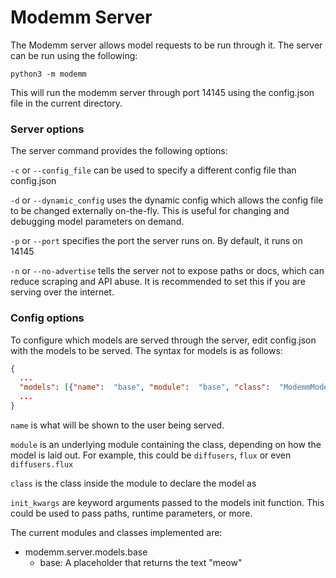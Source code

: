 # Modemm Server

The Modemm server allows model requests to be run through it. The server can be run using the following:

`python3 -m modemm`

This will run the modemm server through port 14145 using the config.json file in the current directory.

### Server options

The server command provides the following options:

`-c` or `--config_file` can be used to specify a different config file than config.json

`-d` or `--dynamic_config` uses the dynamic config which allows the config file to be changed externally on-the-fly. This is useful for changing and debugging model parameters on demand.

`-p` or `--port` specifies the port the server runs on. By default, it runs on 14145

`-n` or `--no-advertise` tells the server not to expose paths or docs, which can reduce scraping and API abuse. It is recommended to set this if you are serving over the internet.

### Config options

To configure which models are served through the server, edit config.json with the models to be served. The syntax for models is as follows:

```json
{
  ...
  "models": [{"name":  "base", "module":  "base", "class":  "ModemmModel", "init_kwargs":  {}}, ...],
  ...
}
```

`name` is what will be shown to the user being served.

`module` is an underlying module containing the class, depending on how the model is laid out. For example, this could be `diffusers`, `flux` or even `diffusers.flux`

`class` is the class inside the module to declare the model as

`init_kwargs` are keyword arguments passed to the models init function. This could be used to pass paths, runtime parameters, or more.

The current modules and classes implemented are:

- modemm.server.models.base
  - base: A placeholder that returns the text "meow"
